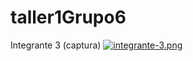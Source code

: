 # taller1Grupo6

Integrante 3 (captura)
[![integrante-3.png](https://i.postimg.cc/Y2Q644KJ/integrante-3.png)](https://postimg.cc/MXKMNpGD)